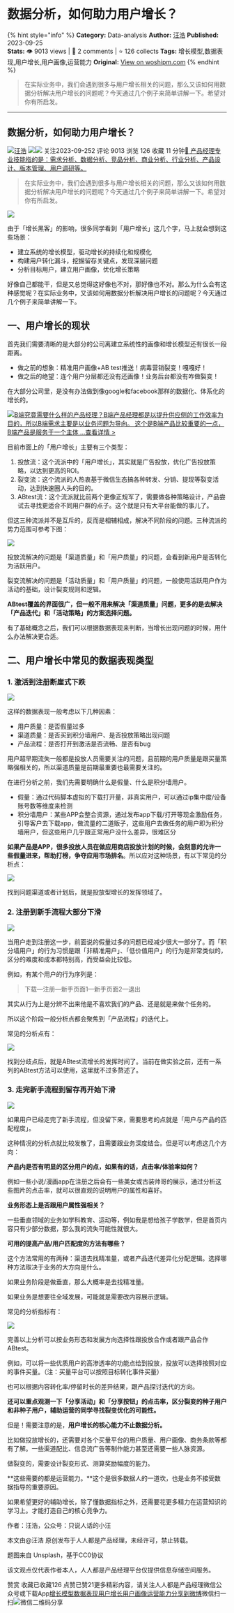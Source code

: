 # 数据分析，如何助力用户增长？
{% hint style="info" %}
**Category:** Data-analysis
**Author:** [汪浩](https://www.woshipm.com/u/659445)
**Published:** 2023-09-25  
**Stats:** 👁️ 9013 views | 💬 2 comments | ⭐ 126 collects
**Tags:** 增长模型,数据表现,用户增长,用户画像,运营能力
**Original:** [View on woshipm.com](https://www.woshipm.com/data-analysis/5910173.html)
{% endhint %}
> 在实际业务中，我们会遇到很多与用户增长相关的问题，那么又该如何用数据分析解决用户增长的问题呢？今天通过几个例子来简单讲解一下。希望对你有所启发。

---

## 数据分析，如何助力用户增长？

[![](https://static.woshipm.com/pmapp_avatar_20230918113453_2004.jpeg?imageView2/1/w/72/h/72/q/100)](https://www.woshipm.com/u/659445)[汪浩](https://www.woshipm.com/u/659445) ![](https://static.woshipm.com/tag/1121_1@2x.png)![](https://static.woshipm.com/tag/2105_1@2x.png) 关注2023-09-252 评论 9013 浏览 126 收藏 11 分钟[🔗 产品经理专业技能指的是：需求分析、数据分析、竞品分析、商业分析、行业分析、产品设计、版本管理、用户调研等。](https://ke.qidianla.com/courses/90pm)

> 在实际业务中，我们会遇到很多与用户增长相关的问题，那么又该如何用数据分析解决用户增长的问题呢？今天通过几个例子来简单讲解一下。希望对你有所启发。

![](https://image.woshipm.com/2023/04/14/76d86fe2-da9e-11ed-9b82-00163e0b5ff3.png)

由于「增长黑客」的影响，很多同学看到「用户增长」这几个字，马上就会想到这些场景：

*   建立系统的增长模型，驱动增长的持续化和规模化
*   构建用户转化漏斗，挖掘留存关键点，发现深层问题
*   分析目标用户，建立用户画像，优化增长策略

好像自己都能干，但是又总觉得这好像也不对，那好像也不对。那么为什么会有这种感觉呢？在实际业务中，又该如何用数据分析解决用户增长的问题呢？今天通过几个例子来简单讲解一下。

## 一、用户增长的现状

首先我们需要清晰的是大部分的公司离建立系统性的画像和增长模型还有很长一段距离。

*   做之前的想象：精准用户画像+AB test推送！病毒营销裂变！嘎嘎好！
*   做之后的绝望：连个用户分层都还没有还画像！业务后台都没有咋做裂变！

在大部分公司里，是没有办法做到像google和facebook那样的数据化、体系化的增长的。

[![](https://image.woshipm.com/2023/08/02/f7cafd68-30e3-11ee-9da3-00163e0b5ff3.png)B端究竟需要什么样的产品经理？B端产品经理都是以提升供应侧的工作效率为目的，所以B端需求主要是以业务问题为导向。 这个是B端产品比较重要的一点，B端产品是服务于一个主体 ...查看详情 >](https://ke.qidianla.com/courses/bcpm)

目前市面上的「用户增长」主要有三个类型：

1.  投放流：这个流派中的「用户增长」，其实就是广告投放，优化广告投放策略，以达到更高的ROI。
2.  裂变流：这个流派的人热衷基于微信生态搞各种转发、分销、提现等裂变活动，达到快速圈人头的目的。
3.  ABtest流：这个流派就比前两个更像正规军了，需要做各种策略设计，产品尝试去寻找更适合不同用户群的点子。这个就是只有大平台能做的事儿了。

但这三种流派并不是互斥的，反而是相辅相成，解决不同阶段的问题。三种流派的势力范围可参考下图：

![](https://image.woshipm.com/2023/09/24/31c51654-5a77-11ee-b685-00163e0b5ff3.png)

投放流解决的问题是「渠道质量」和「用户质量」的问题，会看到新用户是否转化为活跃用户。

裂变流解决的问题是「活动质量」和「用户质量」的问题，一般使用活跃用户作为活动的基础，设计裂变规则和逻辑。

**ABtest覆盖的界面很广，但一般不用来解决「渠道质量」问题，更多的是去解决「产品迭代」和「活动策略」的方案选择问题。**

有了基础概念之后，我们可以根据数据表现来判断，当增长出现问题的时候，用什么办法解决更合适。

## 二、用户增长中常见的数据表现类型

### **1\. 激活到注册断崖式下跌**

![](https://image.woshipm.com/2023/09/24/630b811c-5a77-11ee-b510-00163e0b5ff3.png)

这样的数据表现一般考虑以下几种因素：

*   用户质量：是否假量过多
*   渠道质量：是否买到积分墙用户、是否投放策略出现问题
*   产品流程：是否打开到激活是否流畅、是否有bug

用户超早期流失一般都是投放人员需要关注的问题，且前期的用户质量是跟买量策略强相关的，所以渠道质量是前期最重要也最需要关注的。

在进行分析之前，我们先需要明确什么是假量、什么是积分墙用户。

*   假量：通过代码脚本虚拟的下载打开量，非真实用户，可以通过ip集中度/设备账号数等维度来检测
*   积分墙用户：某些APP会整合资源，通过发布app下载/打开等现金激励任务，引导客户去下载app，做流量的二道贩子，这些用户去做任务的用户即为积分墙用户，但这些用户几乎跟正常用户没什么差异，很难区分

**如果产品是APP，很多投放人员在做应用商店投放计划的时候，会刻意的允许一些假量进来，帮助打榜，争夺应用市场排名**。所以应对这种场景，有以下常见的分析点：

![](https://image.woshipm.com/2023/09/24/82e80f5a-5a77-11ee-88d9-00163e0b5ff3.png)

找到问题渠道或者计划后，就是投放型增长的发挥领域了。

### **2\. 注册到新手流程大部分下滑**

![](https://image.woshipm.com/2023/09/24/d62f908e-5a77-11ee-88d9-00163e0b5ff3.png)

当用户走到注册这一步，前面说的假量过多的问题已经减少很大一部分了。而「积分墙用户」的行为习惯是跟「非精准用户」、「低价值用户」的行为是非常类似的，区分的难度和成本都特别高，而受益会比较低。

例如，有某个用户的行为序列是：

> 下载—注册—新手页面1—新手页面2—退出

其实从行为上是分辨不出来他是不喜欢我们的产品、还是就是来做个任务的。

所以这个阶段一般分析点都会聚焦到「产品流程」的迭代上。

常见的分析点有：

![](https://image.woshipm.com/2023/09/24/586d2db8-5a78-11ee-87a7-00163e0b5ff3.png)

找到分歧点后，就是ABtest流增长的发挥时间了。当前在做实验之前，还有一系列的ABtest方法可以使用，这里就不过多赘述了。

### **3\. 走完新手流程到留存再开始下滑**

![](https://image.woshipm.com/2023/09/24/74abe050-5a78-11ee-b510-00163e0b5ff3.png)

如果用户已经走完了新手流程，但没留下来，需要思考的点就是「用户与产品的匹配程度」。

这种情况的分析点就比较发散了，且需要跟业务深度结合。但是可以考虑这几个方向：

**产品内是否有明显的区分用户的点，如果有的话，点击率/体验率如何？**

例如一些小说/漫画app在注册之后会有一些美女或古装帅哥的展示，通过分析这些图片的点击率，就可以很直观的说明用户的属性和喜好。

**业务形态上是否跟用户属性强相关？**

一些垂直领域的业务如学科教育、运动等，例如我是想给孩子学数学，但是首页内容只有少部分数据，那么我的流失可能性就很大。

**可用的提高产品/用户匹配度的方法有哪些？**

这个方法常用的有两种：渠道去找精准量，或者产品迭代差异化分配逻辑。选择哪种方法取决于业务的大方向是什么。

如果业务阶段是做垂直，那么大概率是去找精准量。

如果业务是想要往全域发展，可能就是需要改内容展示逻辑。

常见的分析指标有：

![](https://image.woshipm.com/2023/09/24/9be1f01a-5a78-11ee-af5d-00163e0b5ff3.png)

完善以上分析可以按业务形态和发展方向选择性跟投放合作或者跟产品合作ABtest。

例如，可以将一些优质用户的高渗透率的功能点给到投放，投放可以选择按照对应的事件买量。（注：买量平台可以按照目标转化事件买量）

也可以根据内容转化率/停留时长的差异结果，跟产品探讨迭代的方向。

**还可以重点观测一下「分享活动」和「分享按钮」的点击率，区分裂变的种子用户和非种子用户，辅助运营的同学寻找裂变优化的可能性。**

但是！需要注意的是，**用户增长的核心能力不止数据分析。**

比如做投放增长的，还需要对各个买量平台的用户质量、用户画像、商务条款等都有了解。一些渠道配比、信息流广告等制作能力甚至还需要一些人脉资源。

做裂变的，需要设计裂变形式、测算奖励幅度的能力。

**这些需要的都是运营能力。**这个是很多数据人的一道坎，也是业务不接受数据指导的重要原因。

如果希望更好的辅助增长，除了懂数据指标之外，还需要花更多精力在运营知识的学习上。才能打造自己的核心竞争力。

作者：汪浩，公众号：只说人话的小汪

本文由@汪浩 原创发布于人人都是产品经理，未经许可，禁止转载。

题图来自 Unsplash，基于CC0协议

该文观点仅代表作者本人，人人都是产品经理平台仅提供信息存储空间服务。

赞赏 收藏已收藏126 点赞已赞21更多精彩内容，请关注人人都是产品经理微信公众号或下载App[增长模型](https://www.woshipm.com/tag/%e5%a2%9e%e9%95%bf%e6%a8%a1%e5%9e%8b)[数据表现](https://www.woshipm.com/tag/%e6%95%b0%e6%8d%ae%e8%a1%a8%e7%8e%b0)[用户增长](https://www.woshipm.com/tag/%e7%94%a8%e6%88%b7%e5%a2%9e%e9%95%bf)[用户画像](https://www.woshipm.com/tag/%e7%94%a8%e6%88%b7%e7%94%bb%e5%83%8f)[运营能力](https://www.woshipm.com/tag/%e8%bf%90%e8%90%a5%e8%83%bd%e5%8a%9b)[分享到微博](https://service.weibo.com/share/share.php?appkey=2775287854&title=数据分析，如何助力用户增长？&url=https://www.woshipm.com/data-analysis/5910173.html&pic=https://image.woshipm.com/2023/04/14/76d86fe2-da9e-11ed-9b82-00163e0b5ff3.png)微信扫一扫![微信二维码](https://api.pwmqr.com/qrcode/create/?url=https://www.woshipm.com/data-analysis/5910173.html)分享